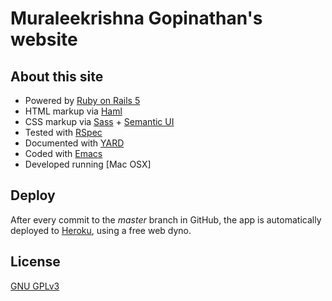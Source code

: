 # Muraleekrishna Gopinathan's website

## About this site

* Powered by [Ruby on Rails 5](http://rubyonrails.org/)
* HTML markup via [Haml](http://haml.info/)
* CSS markup via [Sass](http://sass-lang.com/) + [Semantic UI](http://semantic-ui.com/)
* Tested with [RSpec](http://rspec.info/)
* Documented with [YARD](http://yardoc.org/)
* Coded with [Emacs](https://www.gnu.org/software/emacs/)
* Developed running [Mac OSX]

## Deploy

After every commit to the *master* branch in GitHub, the app is automatically deployed to [Heroku](https://www.heroku.com/), using a free web dyno.

## License

[GNU GPLv3](http://choosealicense.com/licenses/gpl-3.0/)
